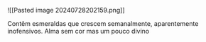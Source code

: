  ![[Pasted image 20240728202159.png]]
 
 Contêm esmeraldas que crescem semanalmente, aparentemente inofensivos. Alma sem cor mas um pouco divino